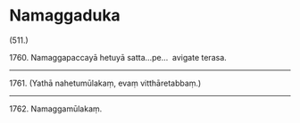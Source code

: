 # Namaggaduka

(511.)

1760\. Namaggapaccayā hetuyā satta…pe…  avigate terasa.

---

1761\. (Yathā nahetumūlakaṃ, evaṃ vitthāretabbaṃ.)

---

1762\. Namaggamūlakaṃ.
